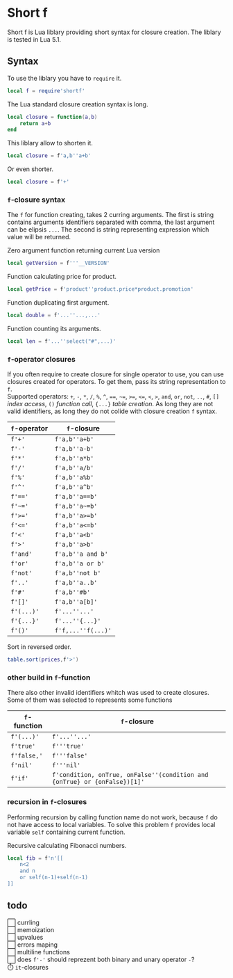 Short f
======
Short f is Lua liblary providing short syntax for closure creation. The liblary is tested in Lua 5.1.

Syntax
------
To use the liblary you have to `require` it.
```lua
local f = require'shortf'
```

The Lua standard closure creation syntax is long.
```lua
local closure = function(a,b)
	return a+b
end
```
This liblary allow to shorten it.
```lua
local closure = f'a,b''a+b'
```
Or even shorter.
```lua
local closure = f'+'
```
### `f`-closure syntax
The `f` for function creating, takes 2 curring arguments. The first is string contains arguments identifiers separated with comma, the last argument can be elipsis `...`. The second is string representing expression which value will be returned.

Zero argument function returning current Lua version
```lua
local getVersion = f'''__VERSION'
```

Function calculating price for product.
```lua
local getPrice = f'product''product.price*product.promotion'
```

Function duplicating first argument.
```lua
local double = f'...''...,...'
```

Function counting its arguments.
```lua
local len = f'...''select("#",...)'
```
### `f`-operator closures
If you often require to create closure for single operator to use, you can use closures created for operators. To get them, pass its string representation to `f`.  
Supported operators: `+`, `-`, `*`, `/`, `%`, `^`, `==`, `~=`, `>=`, `<=`, `<`, `>`, `and`, `or`, `not`, `..`, `#`, `[]` _index access_, `()` _function call_, `{...}` _table creation_. As long they are not valid identifiers, as long they do not colide with closure creation `f` syntax.

`f`-operator | `f`-closure
-------------|------------
`f'+'`       | `f'a,b''a+b'`
`f'-'`       | `f'a,b''a-b'`
`f'*'`       | `f'a,b''a*b'`
`f'/'`       | `f'a,b''a/b'`
`f'%'`       | `f'a,b''a%b'`
`f'^'`       | `f'a,b''a^b'`
`f'=='`      | `f'a,b''a==b'`
`f'~='`      | `f'a,b''a~=b'`
`f'>='`      | `f'a,b''a>=b'`
`f'<='`      | `f'a,b''a<=b'`
`f'<'`       | `f'a,b''a<b'`
`f'>'`       | `f'a,b''a>b'`
`f'and'`     | `f'a,b''a and b'`
`f'or'`      | `f'a,b''a or b'`
`f'not'`     | `f'a,b''not b'`
`f'..'`      | `f'a,b''a..b'`
`f'#'`       | `f'a,b''#b'`
`f'[]'`      | `f'a,b''a[b]'`
`f'(...)'`   | `f'...''...'`
`f'{...}'`   | `f'...''{...}'`
`f'()'`      | `f'f,...''f(...)'`

Sort in reversed order.
```lua
table.sort(prices,f'>')
```

### other build in `f`-function
There also other invalid identifiers whitch was used to create closures. Some of them was selected to represents some functions

`f`-function | `f`-closure
-------------|------------
`f'(...)'`   |`f'...''...'`
`f'true'`    |`f'''true'`
`f'false,'`  |`f'''false'`
`f'nil'`     |`f'''nil'`
`f'if'`      |`f'condition, onTrue, onFalse''(condition and {onTrue} or {onFalse})[1]'`

### recursion in `f`-closures
Performing recursion by calling function name do not work, because `f` do not have access to local variables. To solve this problem `f` provides local variable `self` containing current function.

Recursive calculating Fibonacci numbers.
```lua
local fib = f'n'[[
	n<2
	and n
	or self(n-1)+self(n-1)
]]
```

todo
----
⬜ currling  
⬜ memoization  
⬜ upvalues  
⬜ errors maping  
⬜ multiline functions  
⬜ does `f'-'` should reprezent both binary and unary operator `-`?  
⏱️ `it`-closures